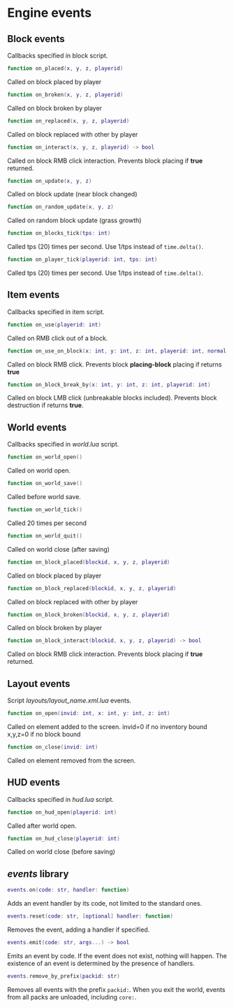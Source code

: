 # Engine events

## Block events

Callbacks specified in block script.

```lua
function on_placed(x, y, z, playerid)
```

Called on block placed by player

```lua
function on_broken(x, y, z, playerid)
```

Called on block broken by player

```lua
function on_replaced(x, y, z, playerid)
```

Called on block replaced with other by player

```lua
function on_interact(x, y, z, playerid) -> bool
```

Called on block RMB click interaction. Prevents block placing if **true** returned.

```lua
function on_update(x, y, z)
```

Called on block update (near block changed)

```lua
function on_random_update(x, y, z)
```

Called on random block update (grass growth)

```lua
function on_blocks_tick(tps: int)
```

Called tps (20) times per second. Use 1/tps instead of `time.delta()`.

```lua
function on_player_tick(playerid: int, tps: int)
```

Called tps (20) times per second. Use 1/tps instead of `time.delta()`.

## Item events

Callbacks specified in item script.

```lua
function on_use(playerid: int)
```

Called on RMB click out of a block.

```lua
function on_use_on_block(x: int, y: int, z: int, playerid: int, normal: vec3)
```

Called on block RMB click. Prevents block **placing-block** placing if returns **true**

```lua
function on_block_break_by(x: int, y: int, z: int, playerid: int)
```

Called on block LMB click (unbreakable blocks included).  Prevents block destruction if returns **true**.

## World events

Callbacks specified in *world.lua* script.

```lua
function on_world_open()
```

Called on world open.

```lua
function on_world_save()
```

Called before world save.

```lua
function on_world_tick()
```

Called 20 times per second

```lua
function on_world_quit()
```

Called on world close (after saving)

```lua
function on_block_placed(blockid, x, y, z, playerid)
```

Called on block placed by player

```lua
function on_block_replaced(blockid, x, y, z, playerid)
```

Called on block replaced with other by player

```lua
function on_block_broken(blockid, x, y, z, playerid)
```

Called on block broken by player

```lua
function on_block_interact(blockid, x, y, z, playerid) -> bool
```

Called on block RMB click interaction. Prevents block placing if **true** returned.

## Layout events

Script *layouts/layout_name.xml.lua* events.

```lua
function on_open(invid: int, x: int, y: int, z: int)
```

Called on element added to the screen.
invid=0 if no inventory bound
x,y,z=0 if no block bound

```lua
function on_close(invid: int)
```

Called on element removed from the screen.

## HUD events

Callbacks specified in *hud.lua* script.


```lua
function on_hud_open(playerid: int)
```

Called after world open.

```lua
function on_hud_close(playerid: int)
```

Called on world close (before saving)

## *events* library

```lua
events.on(code: str, handler: function)
```

Adds an event handler by its code, not limited to the standard ones.

```lua
events.reset(code: str, [optional] handler: function)
```

Removes the event, adding a handler if specified.

```lua
events.emit(code: str, args...) -> bool
```

Emits an event by code. If the event does not exist, nothing will happen.
The existence of an event is determined by the presence of handlers.

```lua
events.remove_by_prefix(packid: str)
```

Removes all events with the prefix `packid:`. When you exit the world, events from all packs are unloaded, including `core:`.
